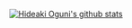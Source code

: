 [![Hideaki Oguni's github stats](https://github-readme-stats.vercel.app/api?username=izumo27&count_private=true&show_icons=true&theme=tokyonight)](https://github.com/anuraghazra/github-readme-stats)
<!--
[![Top Langs](https://github-readme-stats.vercel.app/api/top-langs/?username=izumo27&layout=compact)](https://github.com/anuraghazra/github-readme-stats)
-->

<!--
**izumo27/izumo27** is a ✨ _special_ ✨ repository because its `README.md` (this file) appears on your GitHub profile.

Here are some ideas to get you started:

- 🔭 I’m currently working on ...
- 🌱 I’m currently learning ...
- 👯 I’m looking to collaborate on ...
- 🤔 I’m looking for help with ...
- 💬 Ask me about ...
- 📫 How to reach me: ...
- 😄 Pronouns: ...
- ⚡ Fun fact: ...
-->
